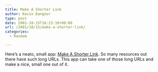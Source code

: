 ```yaml
---
title: Make A Shorter Link
author: Kevin Dangoor
type: post
date: 2001-10-15T16:23:10+00:00
url: /2001/10/15/make-a-shorter-link/
categories:
  - Random

---
```

Here&#8217;s a neato, small app: [Make A Shorter Link][1]. So many resources out there have such long URLs. This app can take one of those long URLs and make a nice, small one out of it.

 [1]: http://makeashorterlink.com/